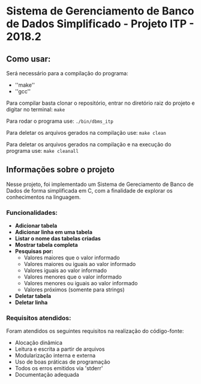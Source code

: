 # Sistema de Gerenciamento de Banco de Dados Simplificado - Projeto ITP - 2018.2

## Como usar:

Será necessário para a compilação do programa:
* ''make''
* ''gcc''

Para compilar basta clonar o repositório, entrar no diretório raiz do projeto e digitar no terminal:
`make`

Para rodar o programa use:
`./bin/dbms_itp`

Para deletar os arquivos gerados na compilação use:
`make clean`

Para deletar os arquivos gerados na compilação e na execução do programa use:
`make cleanall`

## Informações sobre o projeto

Nesse projeto, foi implementado um Sistema de Gereciamento de Banco de Dados de forma simplificada em C, com a finalidade de explorar os conhecimentos na linguagem.

### Funcionalidades:

* **Adicionar tabela**
* **Adicionar linha em uma tabela**
* **Listar o nome das tabelas criadas**
* **Mostrar tabela completa**
* **Pesquisas por:**
	* Valores maiores que o valor informado
	* Valores maiores ou iguais ao valor informado
	* Valores iguais ao valor informado
	* Valores menores que o valor informado
	* Valores menores ou iguais ao valor informado
	* Valores próximos (somente para strings)
* **Deletar tabela**
* **Deletar linha**

### Requisitos atendidos:

Foram atendidos os seguintes requisitos na realização do código-fonte:

* Alocação dinâmica
* Leitura e escrita a partir de arquivos
* Modularização interna e externa
* Uso de boas práticas de programação
* Todos os erros emitidos via 'stderr'
* Documentação adequada

